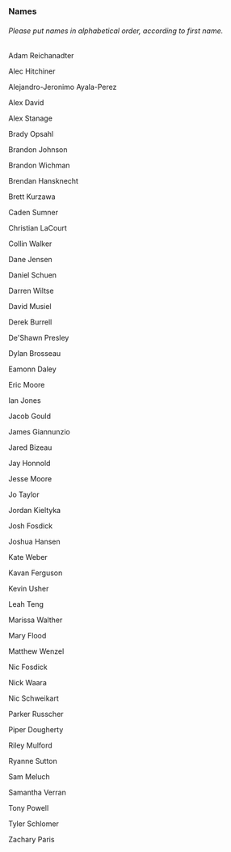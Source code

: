 ### Names
###### *Please put names in alphabetical order, according to first name.*

Adam Reichanadter

Alec Hitchiner

Alejandro-Jeronimo Ayala-Perez

Alex David

Alex Stanage

Brady Opsahl

Brandon Johnson

Brandon Wichman

Brendan Hansknecht

Brett Kurzawa

Caden Sumner

Christian LaCourt

Collin Walker

Dane Jensen

Daniel Schuen

Darren Wiltse

David Musiel

Derek Burrell

De'Shawn Presley

Dylan Brosseau

Eamonn Daley

Eric Moore

Ian Jones

Jacob Gould

James Giannunzio

Jared Bizeau

Jay Honnold

Jesse Moore

Jo Taylor

Jordan Kieltyka

Josh Fosdick

Joshua Hansen

Kate Weber

Kavan Ferguson

Kevin Usher

Leah Teng

Marissa Walther

Mary Flood

Matthew Wenzel

Nic Fosdick

Nick Waara

Nic Schweikart

Parker Russcher

Piper Dougherty

Riley Mulford

Ryanne Sutton

Sam Meluch

Samantha Verran

Tony Powell

Tyler Schlomer

Zachary Paris
